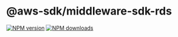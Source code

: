# @aws-sdk/middleware-sdk-rds

[![NPM version](https://img.shields.io/npm/v/@aws-sdk/middleware-sdk-rds/latest.svg)](https://www.npmjs.com/package/@aws-sdk/middleware-sdk-rds)
[![NPM downloads](https://img.shields.io/npm/dm/@aws-sdk/middleware-sdk-rds.svg)](https://www.npmjs.com/package/@aws-sdk/middleware-sdk-rds)
